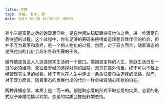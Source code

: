 ```yaml
---
title: 非婚
tags: 非婚, 书写, 爱
date: 2013-10-20 10:52:01 +0800
---
```



养小三是富足之后的饱暖思淫欲，是在世间站稳脚跟持有地位之后，进一步满足自我欲望的过程。这个过程中，你有足够的筹码来换得塑造理想异性伴侣的机会，但并不互为着落和承担，是一个把人物化的过程。然而，对于双方而言，随着事态的发展付出的代价会超出各取所需的干爽。

婚外情是苦逼人儿逃逸现实生活的一个窗口。婚姻锁定你的人生，家庭生活日复一日的必须维持，象征着曾经的选择对你的囚禁。双方在婚外情里，终于可以不戴上经营现实生活的枷锁，终于可以在人生中走出一条象征着自由选择的岔路。然而，对于双方而言，随着事态的发展付出的代价一样会摧毁随心所欲的自在。

两种非婚恋情，本质上是二而一的。都是取恋爱的形式不取恋爱的实质。恋爱的形式赋予非婚恋情以欢愉，恋爱的实质会摧毁非婚恋情。

